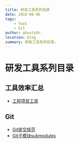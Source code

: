 ```yaml
---
title: 研发工具系列目录
date: 2018-06-06
tags:
    - Tool
    - Git
author: ghostxbh
location: blog
summary: 研发工具系列目录。
---
```

# 研发工具系列目录

## 工具效率汇总
- [工程项目工具](2021-07-13-project-tool.md)

## Git
- [Git提交规范](git/2021-09-29-git-submit-standard.md)
- [Git子模块submodules](git/2021-09-29-git-submodules.md)



<Vssue :title="$title" />
